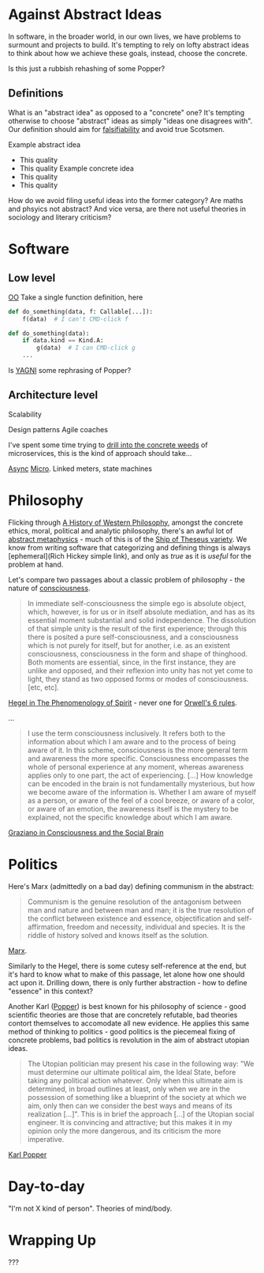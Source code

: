 # Against Abstract Ideas

In software, in the broader world, in our own lives, we have problems to surmount and projects to build. It's tempting to rely on lofty abstract ideas to think about how we achieve these goals, instead, choose the concrete.

Is this just a rubbish rehashing of some Popper?

## Definitions

What is an "abstract idea" as opposed to a "concrete" one? It's tempting otherwise to choose "abstract" ideas as simply "ideas one disagrees with". Our definition should aim for [falsifiability](https://en.wikipedia.org/wiki/Karl_Popper#Philosophy_of_science) and avoid true Scotsmen.

Example abstract idea
- This quality
- This quality
Example concrete idea
- This quality
- This quality

How do we avoid filing useful ideas into the former category? Are maths and phsyics not abstract? And vice versa, are there not useful theories in sociology and literary criticism?

# Software

## Low level

[OO](cmd-click-manifesto.html)
Take a single function definition, here

```python
def do_something(data, f: Callable[...]):
    f(data)  # I can't CMD-click f
```

```python
def do_something(data):
    if data.kind == Kind.A:
        g(data)  # I can CMD-click g
    ...
```

Is [YAGNI](https://en.wikipedia.org/wiki/You_aren%27t_gonna_need_it) some rephrasing of Popper?


## Architecture level

Scalability

Design patterns
Agile coaches

I've spent some time trying to [drill into the concrete weeds](manipleservices.html) of microservices, this is the kind of approach should take...

[Async](https://techspot.zzzeek.org/2015/02/15/asynchronous-python-and-databases/)
[Micro](https://danluu.com/simple-architectures/).
Linked meters, state machines

# Philosophy

Flicking through [A History of Western Philosophy](https://en.wikipedia.org/wiki/A_History_of_Western_Philosophy), amongst the concrete ethics, moral, political and analytic philosophy, there's an awful lot of [abstract metaphysics](https://en.wikipedia.org/wiki/Metaphysics#Criticism) - much of this is of the [Ship of Theseus variety](https://en.wikipedia.org/wiki/Ship_of_Theseus). We know from writing software that categorizing and defining things is always [ephemeral](Rich Hickey simple link), and only as _true_ as it is _useful_ for the problem at hand.


Let's compare two passages about a classic problem of philosophy - the nature of [consciousness](consciousness.html).

> In immediate self-consciousness the simple ego is absolute object, which, however, is for us or in itself absolute mediation, and has as its essential moment substantial and solid independence. The dissolution of that simple unity is the result of the first experience; through this there is posited a pure self-consciousness, and a consciousness which is not purely for itself, but for another, i.e. as an existent consciousness, consciousness in the form and shape of thinghood. Both moments are essential, since, in the first instance, they are unlike and opposed, and their reflexion into unity has not yet come to light, they stand as two opposed forms or modes of consciousness. [etc, etc].

[Hegel in The Phenomenology of Spirit](https://en.wikiquote.org/wiki/Georg_Wilhelm_Friedrich_Hegel#The_Phenomenology_of_Spirit_(1807)) - never one for [Orwell's 6 rules](https://sites.duke.edu/scientificwriting/orwells-6-rules/).


...


> I use the term consciousness inclusively. It refers both to the information about which I am aware and to the process of being aware of it. In this scheme, consciousness is the more general term and awareness the more specific. Consciousness encompasses the whole of personal experience at any moment, whereas awareness applies only to one part, the act of experiencing. [...] How knowledge can be encoded in the brain is not fundamentally mysterious, but how we become aware of the information is. Whether I am aware of myself as a person, or aware of the feel of a cool breeze, or aware of a color, or aware of an emotion, the awareness itself is the mystery to be explained, not the specific knowledge about which I am aware.

[Graziano in Consciousness and the Social Brain](https://www.amazon.co.uk/Consciousness-Social-Brain-Michael-Graziano/dp/0190263199)




# Politics

Here's Marx (admittedly on a bad day) defining communism in the abstract:

> Communism is the genuine resolution of the antagonism between man and nature and between man and man; it is the true resolution of the conflict between existence and essence, objectification and self-affirmation, freedom and necessity, individual and species. It is the riddle of history solved and knows itself as the solution.

[Marx](https://en.wikiquote.org/wiki/Karl_Marx#Economic_and_Philosophic_Manuscripts_of_1844).

Similarly to the Hegel, there is some cutesy self-reference at the end, but it's hard to know what to make of this passage, let alone how one should act upon it. Drilling down, there is only further abstraction - how to define "essence" in this context?

Another Karl ([Popper](https://en.wikipedia.org/wiki/Karl_Popper)) is best known for his philosophy of science - good scientific theories are those that are concretely refutable, bad theories contort themselves to accomodate all new evidence. He applies this same method of thinking to politics - good politics is the piecemeal fixing of concrete problems, bad politics is revolution in the aim of abstract utopian ideas.

> The Utopian politician may present his case in the following way: "We must determine our ultimate political aim, the Ideal State, before taking any political action whatever. Only when this ultimate aim is determined, in broad outlines at least, only when we are in the possession of something like a blueprint of the society at which we aim, only then can we consider the best ways and means of its realization [...]". This is in brief the approach [...] of the Utopian social engineer. It is convincing and attractive; but this makes it in my opinion only the more dangerous, and its criticism the more imperative.

[Karl Popper](popper-reality.html)


# Day-to-day

"I'm not X kind of person".
Theories of mind/body.

# Wrapping Up

???
